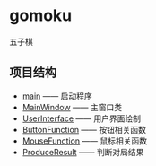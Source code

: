 # gomoku
五子棋

## 项目结构
- [main](main.py) —— 启动程序
- [MainWindow](MainWindow.py) —— 主窗口类
- [UserInterface](UserInterface.py) —— 用户界面绘制
- [ButtonFunction](ButtonFunction.py) —— 按钮相关函数
- [MouseFunction](MouseFunction.py) —— 鼠标相关函数
- [ProduceResult](ProduceResult.py) —— 判断对局结果
